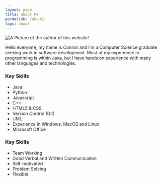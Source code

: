 ```yaml
---
layout: page
title: About Me
permalink: /about/
tags: about
---
```

<img src="/images/about/me.JPG" alt="A Picture of the author of this website!">

Hello everyone, my name is Connor and i'm a Computer Science graduate seeking work in software development. Most of my experience in programming is within Java, but I have hands on experience with many other languages and technologies.

### Key Skills
  * Java
  * Python
  * Javascript
  * C++
  * HTML5 & CSS
  * Version Control (Git)
  * UML
  * Experience in Windows, MacOS and Linux
  * Microsoft Office
    
### Key Skills
  * Team Working
  * Good Verbal and Written Communication
  * Self-motivated
  * Problem Solving
  * Flexible
